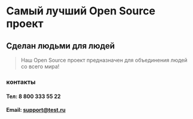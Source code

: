 # Самый лучший Open Source проект

## Сделан людьми для людей

> Наш Open Source проект предназначен для объединения людей со всего мира!

### контакты ###
#### Тел: 8 800 333 55 22 ####
#### Email: support@test.ru ####